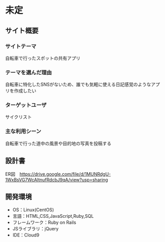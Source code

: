# 未定

## サイト概要
### サイトテーマ
 自転車で行ったスポットの共有アプリ

### テーマを選んだ理由
 自転車に特化したSNSがないため、誰でも気軽に使える日記感覚のようなアプリを作成したい

### ターゲットユーザ
 サイクリスト

### 主な利用シーン
 自転車で行った道中の風景や目的地の写真を投稿する

## 設計書
 ER図　https://drive.google.com/file/d/1MUNRdgU-1WxBsVG7WcAltnufRdcbJ9qA/view?usp=sharing

## 開発環境
- OS：Linux(CentOS)
- 言語：HTML,CSS,JavaScript,Ruby,SQL
- フレームワーク：Ruby on Rails
- JSライブラリ：jQuery
- IDE：Cloud9